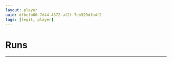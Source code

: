 ```yaml
---
layout: player
uuid: dfbefb80-7d44-4872-af2f-7eb929dfb4f2
tags: [legit, player]
---
```


# Runs
---
